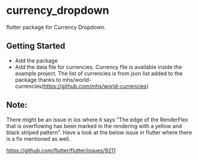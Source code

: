 # currency_dropdown

flutter package for Currency Dropdown. 

## Getting Started

- Add the package
- Add the data file for currencies. Currency file is available inside the example project. The list of currencies is from json list added to the package thanks to mhs/world-currencies(https://github.com/mhs/world-currencies)

## Note:

There might be an issue in ios where it says "The edge of the RenderFlex that is overflowing has been marked in the rendering with a yellow and
    black striped pattern". Have a look at the below issue in flutter where there is a fix mentioned as well.

https://github.com/flutter/flutter/issues/9211